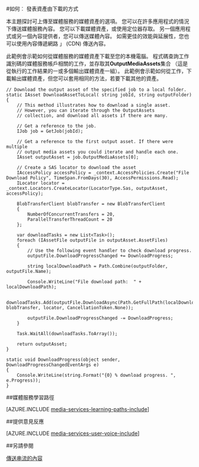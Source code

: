 <properties 
    pageTitle="下載媒體資產" 
    description="瞭解關於如何下載到電腦的資產。 程式碼範例以 C# 撰寫，並使用.NET 媒體服務 SDK。" 
    services="media-services" 
    documentationCenter="" 
    authors="juliako" 
    manager="erikre" 
    editor=""/>

<tags 
    ms.service="media-services" 
    ms.workload="media" 
    ms.tgt_pltfrm="na" 
    ms.devlang="na" 
    ms.topic="article"
    ms.date="09/26/2016"
    ms.author="juliako"/>

#<a name="how-to-deliver-an-asset-by-download"></a>如何︰ 發表資產由下載的方式

本主題探討可上傳至媒體服務的媒體資產的選項。 您可以在許多應用程式的情況下傳送媒體服務內容。 您可以下載媒體資產，或使用定位器存取。 另一個應用程式或另一個內容提供者，您可以傳送媒體內容。 如需更佳的效能與延展性，您也可以使用內容傳遞網路 」 (CDN) 傳送內容。

此範例會示範如何從媒體服務的媒體資產下載至您的本機電腦。 程式碼查詢工作識別碼的媒體服務帳戶相關的工作，並存取其**OutputMediaAssets**集合 （這是從執行的工作結果的一或多個輸出媒體資產一組）。 此範例會示範如何從工作，下載輸出媒體資產，但您可以套用相同的方法，若要下載其他的資產。

    
    // Download the output asset of the specified job to a local folder.
    static IAsset DownloadAssetToLocal( string jobId, string outputFolder)
    {
        // This method illustrates how to download a single asset. 
        // However, you can iterate through the OutputAssets
        // collection, and download all assets if there are many. 
    
        // Get a reference to the job. 
        IJob job = GetJob(jobId);
    
        // Get a reference to the first output asset. If there were multiple 
        // output media assets you could iterate and handle each one.
        IAsset outputAsset = job.OutputMediaAssets[0];
    
        // Create a SAS locator to download the asset
        IAccessPolicy accessPolicy = _context.AccessPolicies.Create("File Download Policy", TimeSpan.FromDays(30), AccessPermissions.Read);
        ILocator locator = _context.Locators.CreateLocator(LocatorType.Sas, outputAsset, accessPolicy);
    
        BlobTransferClient blobTransfer = new BlobTransferClient
        {
            NumberOfConcurrentTransfers = 20,
            ParallelTransferThreadCount = 20
        };
    
        var downloadTasks = new List<Task>();
        foreach (IAssetFile outputFile in outputAsset.AssetFiles)
        {
            // Use the following event handler to check download progress.
            outputFile.DownloadProgressChanged += DownloadProgress;
    
            string localDownloadPath = Path.Combine(outputFolder, outputFile.Name);
    
            Console.WriteLine("File download path:  " + localDownloadPath);
    
            downloadTasks.Add(outputFile.DownloadAsync(Path.GetFullPath(localDownloadPath), blobTransfer, locator, CancellationToken.None));
    
            outputFile.DownloadProgressChanged -= DownloadProgress;
        }
    
        Task.WaitAll(downloadTasks.ToArray());
    
        return outputAsset;
    }
    
    static void DownloadProgress(object sender, DownloadProgressChangedEventArgs e)
    {
        Console.WriteLine(string.Format("{0} % download progress. ", e.Progress));
    }



##<a name="media-services-learning-paths"></a>媒體服務學習路徑

[AZURE.INCLUDE [media-services-learning-paths-include](../../includes/media-services-learning-paths-include.md)]

##<a name="provide-feedback"></a>提供意見反應

[AZURE.INCLUDE [media-services-user-voice-include](../../includes/media-services-user-voice-include.md)]

   
##<a name="see-also"></a>另請參閱 

[傳送串流的內容](media-services-deliver-streaming-content.md)

